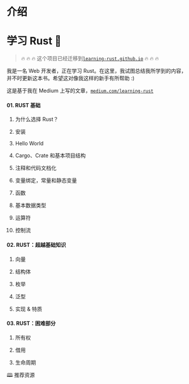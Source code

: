 # 介绍

# 学习 Rust 🚧

> 🔥 🔥 🔥 这个项目已经迁移到[`learning-rust.github.io`](https://learning-rust.github.io) 🔥 🔥 🔥

我是一名 Web 开发者，正在学习 Rust。在这里，我试图总结我所学到的内容，并不时更新这本书。希望这对像我这样的新手有所帮助 :)

这是基于我在 Medium 上写的文章，[`medium.com/learning-rust`](https://medium.com/learning-rust)

#### 01\. RUST 基础

1.  为什么选择 Rust？

1.  安装

1.  Hello World

1.  Cargo、Crate 和基本项目结构

1.  注释和代码文档化

1.  变量绑定，常量和静态变量

1.  函数

1.  基本数据类型

1.  运算符

1.  控制流

#### 02\. RUST：超越基础知识

1.  向量

1.  结构体

1.  枚举

1.  泛型

1.  实现 & 特质

#### 03\. RUST：困难部分

1.  所有权

1.  借用

1.  生命周期

🕮 推荐资源
